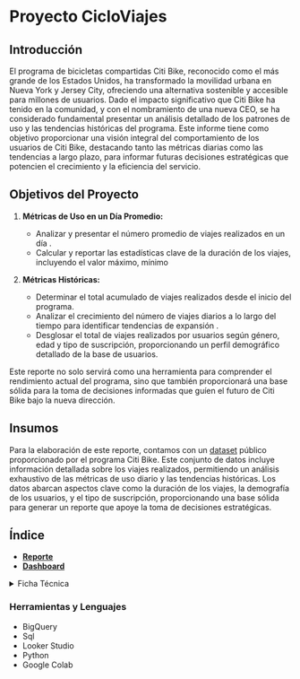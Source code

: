 # Proyecto CicloViajes

## Introducción

El programa de bicicletas compartidas Citi Bike, reconocido como el más grande de los Estados Unidos, ha transformado la movilidad urbana en Nueva York y Jersey City, ofreciendo una alternativa sostenible y accesible para millones de usuarios. Dado el impacto significativo que Citi Bike ha tenido en la comunidad, y con el nombramiento de una nueva CEO, se ha considerado fundamental presentar un análisis detallado de los patrones de uso y las tendencias históricas del programa. Este informe tiene como objetivo proporcionar una visión integral del comportamiento de los usuarios de Citi Bike, destacando tanto las métricas diarias como las tendencias a largo plazo, para informar futuras decisiones estratégicas que potencien el crecimiento y la eficiencia del servicio.

## Objetivos del Proyecto

1. **Métricas de Uso en un Día Promedio:**
   - Analizar y presentar el número promedio de viajes realizados en un día .
   - Calcular y reportar las estadísticas clave de la duración de los viajes, incluyendo el valor máximo, mínimo

2. **Métricas Históricas:**
   - Determinar el total acumulado de viajes realizados desde el inicio del programa.
   - Analizar el crecimiento del número de viajes diarios a lo largo del tiempo para identificar tendencias de expansión .
   - Desglosar el total de viajes realizados por usuarios según género, edad y tipo de suscripción, proporcionando un perfil demográfico detallado de la base de usuarios.

Este reporte no solo servirá como una herramienta para comprender el rendimiento actual del programa, sino que también proporcionará una base sólida para la toma de decisiones informadas que guíen el futuro de Citi Bike bajo la nueva dirección.

## Insumos

Para la elaboración de este reporte, contamos con un [dataset](https://drive.google.com/file/d/11mNSb16cXyjuSu4j0Ro-66Ezm1nXb6zo/view?usp=sharing) público proporcionado por el programa Citi Bike. Este conjunto de datos incluye información detallada sobre los viajes realizados, permitiendo un análisis exhaustivo de las métricas de uso diario y las tendencias históricas. Los datos abarcan aspectos clave como la duración de los viajes, la demografía de los usuarios, y el tipo de suscripción, proporcionando una base sólida para generar un reporte que apoye la toma de decisiones estratégicas.

## Índice

* [**Reporte**](https://github.com/Maria-Data-Analyst/city_bikes/blob/Consultas-Query/Reporte.md)
* [**Dashboard**](https://lookerstudio.google.com/reporting/c3c25d71-65d2-4d50-9f05-005e491d11d2)

<details>
  <summary>Ficha Técnica</summary>
    
  
  1. [**Procesamiento y Preparación de la Base de Datos**](https://github.com/Maria-Data-Analyst/city_bikes/blob/Consultas-Query/Bitacora/procesamiento.md)
  
</details>


### Herramientas y Lenguajes 
- BigQuery
- Sql
- Looker Studio
- Python
- Google Colab

